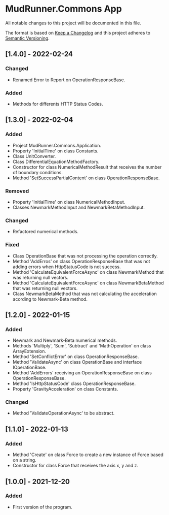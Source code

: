 # MudRunner.Commons App
All notable changes to this project will be documented in this file.

The format is based on [Keep a Changelog](http://keepachangelog.com/en/1.0.0/)
and this project adheres to [Semantic Versioning](http://semver.org/spec/v2.0.0.html).

## [1.4.0] - 2022-02-24
### Changed
 - Renamed Error to Report on OperationResponseBase.
### Added
 - Methods for differents HTTP Status Codes.

## [1.3.0] - 2022-02-04
### Added
 - Project MudRunner.Commons.Application.
 - Property 'InitialTime' on class Constants.
 - Class UnitConverter.
 - Class DifferentialEquationMethodFactory.
 - Constructor for class NumericalMethodResult that receives the number of boundary conditions.
 - Method 'SetSuccessPartialContent' on class OperationResponseBase.
### Removed
 - Property 'InitialTime' on class NumericalMethodInput.
 - Classes NewmarkMethodInput and NewmarkBetaMethodInput.
### Changed
 - Refactored numerical methods.
### Fixed
 - Class OperationBase that was not processing the operation correctly.
 - Method 'AddErros' on class OperationResponseBase that was not adding errors when HttpStatusCode is not success.
 - Method 'CalculateEquivalentForceAsync' on class NewmarkMethod that was returning null vectors.
 - Method 'CalculateEquivalentForceAsync' on class NewmarkBetaMethod that was returning null vectors.
 - Class NewmarkBetaMethod that was not calculating the acceleration acording to Newmark-Beta method.

## [1.2.0] - 2022-01-15
### Added
 - Newmark and Newmark-Beta numerical methods.
 - Methods 'Multiply', 'Sum', 'Subtract' and 'MathOperation' on class ArrayExtension.
 - Method 'SetConflictError' on class OperationResponseBase.
 - Method 'ValidateAsync' on class OperationBase and interface IOperationBase.
 - Method 'AddErrors' receiving an OperationResponseBase on class OperationResponseBase.
 - Method 'IsHttpStatusCode' class OperationResponseBase.
 - Property 'GravityAcceleration' on class Constants.
### Changed
 - Method 'ValidateOperationAsync' to be abstract.

## [1.1.0] - 2022-01-13
### Added
 - Method 'Create' on class Force to create a new instance of Force based on a string.
 - Constructor for class Force that receives the axis x, y and z.

## [1.0.0] - 2021-12-20
### Added
 - First version of the program.